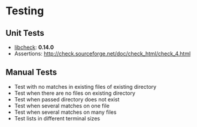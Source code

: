 # Testing

## Unit Tests

- [libcheck](https://libcheck.github.io/check/web/install.html): **0.14.0**
- Assertions: http://check.sourceforge.net/doc/check_html/check_4.html

## Manual Tests

- Test with no matches in existing files of existing directory
- Test when there are no files on existing directory
- Test when passed directory does not exist
- Test when several matches on one file
- Test when several matches on many files
- Test lists in different terminal sizes
